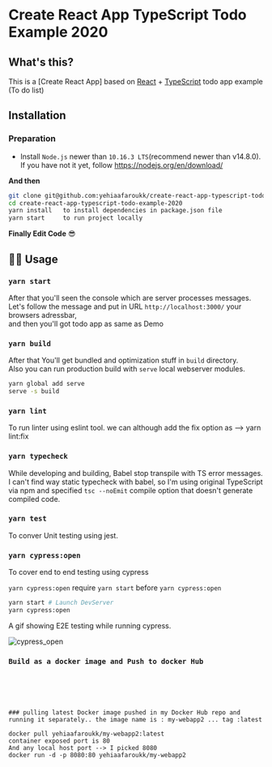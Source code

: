 # Create React App TypeScript Todo Example 2020

## What's this?

This is a [Create React App] based on [React](https://reactjs.org/) + [TypeScript](https://www.typescriptlang.org/) todo app example (To do list)



## Installation

###  Preparation

- Install `Node.js` newer than `10.16.3 LTS`(recommend newer than v14.8.0).
  If you have not it yet, follow https://nodejs.org/en/download/

**And then**

```bash
git clone git@github.com:yehiaafaroukk/create-react-app-typescript-todo-example-2020.git
cd create-react-app-typescript-todo-example-2020
yarn install   to install dependencies in package.json file
yarn start     to run project locally
```

**Finally Edit Code** 😎

## 👩‍💻 Usage

### `yarn start`

After that you'll seen the console which are server processes messages.  
Let's follow the message and put in URL `http://localhost:3000/` your browsers adressbar,  
and then you'll got todo app as same as Demo

### `yarn build`

After that You'll get bundled and optimization stuff in `build` directory.  
Also you can run production build with `serve` local webserver modules.

```bash
yarn global add serve
serve -s build
```

### `yarn lint`
 To run linter using eslint tool.
 we can although add the fix option as --> yarn lint:fix 


### `yarn typecheck`

While developing and building, Babel stop transpile with TS error messages.
I can't find way static typecheck with babel,
so I'm using original TypeScript via npm and specified `tsc --noEmit` compile option that doesn't generate compiled code.

### `yarn test`
To conver Unit testing using jest.

### `yarn cypress:open`
To cover end to end testing using cypress


`yarn cypress:open` require `yarn start` before `yarn cypress:open`

```bash
yarn start # Launch DevServer
yarn cypress:open
```

A gif showing E2E testing while running cypress.

![cypress_open](images/cypress_open.gif)

### `Build as a docker image and Push to docker Hub`
```





### pulling latest Docker image pushed in my Docker Hub repo and running it separately.. the image name is : my-webapp2 ... tag :latest

docker pull yehiaafaroukk/my-webapp2:latest
container exposed port is 80
And any local host port --> I picked 8080
docker run -d -p 8080:80 yehiaafaroukk/my-webapp2


